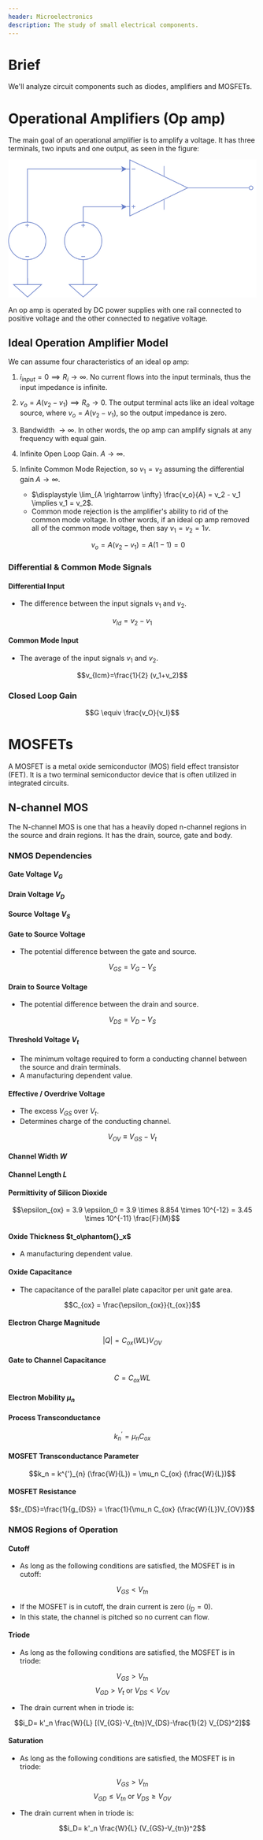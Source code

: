 ```yaml
---
header: Microelectronics
description: The study of small electrical components.
---
```


# Brief
We'll analyze circuit components such as diodes, amplifiers and MOSFETs.

# Operational Amplifiers (Op amp)
The main goal of an operational amplifier is to amplify a voltage. It has three terminals, two inputs and one output, as seen in the figure:

![opamp](/microelectronics/opamp.svg)

An op amp is operated by DC power supplies with one rail connected to positive voltage and the other connected to negative voltage.

## Ideal Operation Amplifier Model

We can assume four characteristics of an ideal op amp:

1. $i_{input} = 0 \implies R_i \rightarrow \infty$. No current flows into the input terminals, thus the input impedance is infinite.
2. $v_o = A(v_2-v_1) \implies R_o \rightarrow 0$. The output terminal acts like an ideal voltage source, where $v_o = A(v_2-v_1)$, so the output impedance is zero.
3. Bandwidth $\rightarrow \infty$. In other words, the op amp can amplify signals at any frequency with equal gain.
4. Infinite Open Loop Gain. $A \rightarrow \infty$.
4. Infinite Common Mode Rejection, so $v_1=v_2$ assuming the differential gain $A \rightarrow \infty$.
    * $\displaystyle \lim_{A \rightarrow \infty} \frac{v_o}{A} = v_2 - v_1 \implies v_1 = v_2$.
    * Common mode rejection is the amplifier's ability to rid of the common mode voltage. In other words, if an ideal op amp removed all of the common mode voltage, then say $v_1=v_2=1v$. 
    
    $$v_o = A(v_2-v_1) = A(1 - 1) = 0$$

### Differential & Common Mode Signals

#### Differential Input
- The difference between the input signals $v_1$ and $v_2$.

$$v_{Id} = v_2 - v_1$$

#### Common Mode Input
- The average of the input signals $v_1$ and $v_2$.

$$v_{Icm}=\frac{1}{2} (v_1+v_2)$$

### Closed Loop Gain

$$G \equiv \frac{v_O}{v_I}$$

# MOSFETs
A MOSFET is a metal oxide semiconductor (MOS) field effect transistor (FET). It is a two terminal semiconductor device that is often utilized in integrated circuits. 

## N-channel MOS
The N-channel MOS is one that has a heavily doped n-channel regions in the source and drain regions. It has the drain, source, gate and body.

### NMOS Dependencies

#### Gate Voltage $V_G$

#### Drain Voltage $V_D$

#### Source Voltage $V_S$

#### Gate to Source Voltage
- The potential difference between the gate and source.

$$V_{GS} = V_G - V_S$$

#### Drain to Source Voltage
- The potential difference between the drain and source.

$$V_{DS} = V_D - V_S$$

#### Threshold Voltage $V_t$

- The minimum voltage required to form a conducting channel between the source and drain terminals.
- A manufacturing dependent value.

#### Effective / Overdrive Voltage

- The excess $V_{GS}$ over $V_t$.
- Determines charge of the conducting channel.

$$V_{OV} \equiv V_{GS} - V_t$$

#### Channel Width $W$

#### Channel Length $L$

#### Permittivity of Silicon Dioxide

$$\epsilon_{ox} = 3.9 \epsilon_0 = 3.9 \times 8.854 \times 10^{-12} = 3.45 \times 10^{-11} \frac{F}{M}$$

#### Oxide Thickness $t_o\phantom{}_x$

- A manufacturing dependent value.

#### Oxide Capacitance

- The capacitance of the parallel plate capacitor per unit gate area.

$$C_{ox} = \frac{\epsilon_{ox}}{t_{ox}}$$

#### Electron Charge Magnitude

$$|Q| = C_{ox}(WL)V_{OV}$$

#### Gate to Channel Capacitance

$$C=C_{ox}WL$$

#### Electron Mobility $\mu_n$

#### Process Transconductance

$$k^{'}_{n} = \mu_n C_{ox}$$

#### MOSFET Transconductance Parameter

$$k_n = k^{'}_{n} (\frac{W}{L}) = \mu_n C_{ox} (\frac{W}{L})$$

#### MOSFET Resistance

$$r_{DS}=\frac{1}{g_{DS}} = \frac{1}{\mu_n C_{ox} (\frac{W}{L})V_{OV}}$$

### NMOS Regions of Operation

#### Cutoff

- As long as the following conditions are satisfied, the MOSFET is in cutoff:

$$V_{GS} < V_{tn}$$

- If the MOSFET is in cutoff, the drain current is zero ($i_D=0$).
- In this state, the channel is pitched so no current can flow.

#### Triode
- As long as the following conditions are satisfied, the MOSFET is in triode:

$$V_{GS} > V_{tn}$$
$$V_{GD} > V_t \text{ or } V_{DS} < V_{OV}$$

- The drain current when in triode is:

$$i_D= k'_n \frac{W}{L} [(V_{GS}-V_{tn})V_{DS}-\frac{1}{2} V_{DS}^2]$$

#### Saturation

- As long as the following conditions are satisfied, the MOSFET is in triode:

$$V_{GS} > V_{tn}$$
$$V_{GD} \leq V_{tn} \text{ or } V_{DS} \geq V_{OV}$$

- The drain current when in triode is:

$$i_D= k'_n \frac{W}{L} (V_{GS}-V_{tn})^2$$
